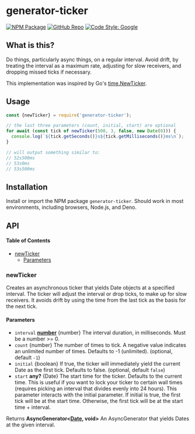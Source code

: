 # generator-ticker

[![NPM Package](https://img.shields.io/badge/NPM-generator--ticker-brightgreen)](https://www.npmjs.com/package/generator-ticker)
[![GitHub Repo](https://img.shields.io/badge/GitHub-generator--ticker-blue)](https://github.com/joeycumines/generator-ticker)
[![Code Style: Google](https://img.shields.io/badge/code%20style-google-blueviolet.svg)](https://github.com/google/gts)

## What is this?

Do things, particularly async things, on a regular interval.
Avoid drift, by treating the interval as a maximum rate, adjusting for slow
receivers, and dropping missed ticks if necessary.

This implementation was inspired by Go's
[time.NewTicker](https://pkg.go.dev/time#NewTicker).

## Usage

```ts
const {newTicker} = require('generator-ticker');

// the last three parameters (count, initial, start) are optional
for await (const tick of newTicker(500, 3, false, new Date(0))) {
  console.log(`${tick.getSeconds()}s${tick.getMilliseconds()}ms\n`);
}

// will output something similar to:
// 52s500ms
// 53s0ms
// 53s500ms
```

## Installation

Install or import the NPM package `generator-ticker`. Should work in most
environments, including browsers, Node.js, and Deno.

## API

<!-- Generated by documentation.js. Update this documentation by updating the source code. -->

#### Table of Contents

*   [newTicker](#newticker)
    *   [Parameters](#parameters)

### newTicker

Creates an asynchronous ticker that yields Date objects at a specified
interval. The ticker will adjust the interval or drop ticks, to make up for
slow receivers. It avoids drift by using the time from the last tick as the
basis for the next tick.

#### Parameters

*   `interval` **[number](https://developer.mozilla.org/docs/Web/JavaScript/Reference/Global_Objects/Number)** {number} The interval duration, in milliseconds.
    Must be a number >= 0.
*   `count`  {number} The number of times to tick. A negative value
    indicates an unlimited number of times. Defaults to -1 (unlimited). (optional, default `-1`)
*   `initial`  {boolean} If true, the ticker will immediately yield the
    current Date as the first tick. Defaults to false. (optional, default `false`)
*   `start` **any?** {Date} The start time for the ticker. Defaults to the current
    time. This is useful if you want to lock your ticker to certain wall times
    (requires picking an interval that divides evenly into 24 hours).
    This parameter interacts with the initial parameter. If initial is true,
    the first tick will be at the start time. Otherwise, the first tick will
    be at the start time + interval.

Returns **AsyncGenerator<[Date](https://developer.mozilla.org/docs/Web/JavaScript/Reference/Global_Objects/Date), void>** An AsyncGenerator that yields Dates at the given interval.
